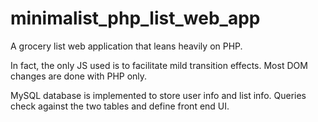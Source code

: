 # minimalist_php_list_web_app
A grocery list web application that leans heavily on PHP.

In fact, the only JS used is to facilitate mild transition effects. Most DOM changes are done with PHP only.

MySQL database is implemented to store user info and list info. Queries check against the two tables and define front end UI.
